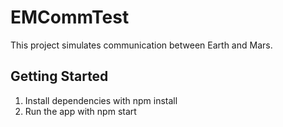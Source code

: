 # EMCommTest
This project simulates communication between Earth and Mars.
## Getting Started
1. Install dependencies with npm install
2. Run the app with npm start